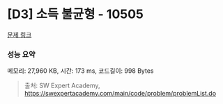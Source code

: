 # [D3] 소득 불균형 - 10505 

[문제 링크](https://swexpertacademy.com/main/code/problem/problemDetail.do?contestProbId=AXNP4CvauaMDFAXS) 

### 성능 요약

메모리: 27,960 KB, 시간: 173 ms, 코드길이: 998 Bytes



> 출처: SW Expert Academy, https://swexpertacademy.com/main/code/problem/problemList.do